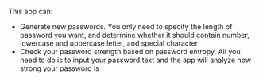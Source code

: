 This app can:
- Generate new passwords. You only need to specify the length of password you want, and determine whether it should contain number, lowercase and uppercase letter, and special character
- Check your password strength based on password entropy. All you need to do is to input your password text and the app will analyze how strong your password is
